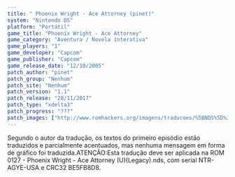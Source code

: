 ```yaml
---
title: " Phoenix Wright - Ace Attorney (pinet)"
system: "Nintendo DS"
platform: "Portátil"
game_title: "Phoenix Wright - Ace Attorney"
game_category: "Aventura / Novela interativa"
game_players: "1"
game_developer: "Capcom"
game_publisher: "Capcom"
game_release_date: "12/10/2005"
patch_author: "pinet"
patch_group: "Nenhum"
patch_site: "Nenhum"
patch_version: "1.1"
patch_release: "28/11/2017"
patch_type: "xdelta3"
patch_progress: "???"
patch_images: ["http://www.romhackers.org/imagens/traducoes/%5BNDS%5D%20Phoenix%20Wright%20-%20Ace%20Attorney%20-%20pinet%20-%201.jpg","http://www.romhackers.org/imagens/traducoes/%5BNDS%5D%20Phoenix%20Wright%20-%20Ace%20Attorney%20-%20pinet%20-%202.jpg","http://www.romhackers.org/imagens/traducoes/%5BNDS%5D%20Phoenix%20Wright%20-%20Ace%20Attorney%20-%20pinet%20-%203.jpg"]
---
```

Segundo o autor da tradução, os textos do primeiro episódio estão traduzidos e parcialmente acentuados, mas nenhuma mensagem em forma de gráfico foi traduzida.ATENÇÃO:Esta tradução deve ser aplicada na ROM 0127 - Phoenix Wright - Ace Attorney (U)(Legacy).nds, com serial NTR-AGYE-USA e CRC32 BE5FB8D8.